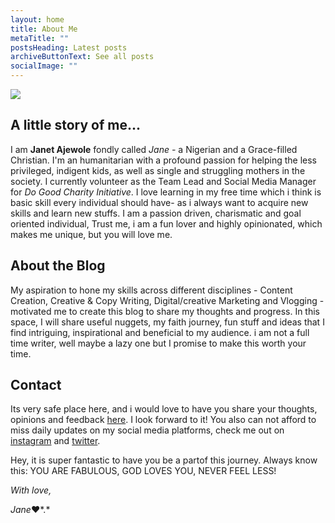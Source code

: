 ```yaml
---
layout: home
title: About Me
metaTitle: ""
postsHeading: Latest posts
archiveButtonText: See all posts
socialImage: ""
---
```

![](/images/fav.jpg)

## **A little story of me...**

I am **Janet Ajewole** fondly called *Jane -* a Nigerian and a Grace-filled Christian. I'm an humanitarian with a profound passion for helping the less privileged, indigent kids, as well as single and struggling mothers in the society. I currently volunteer as the Team Lead and Social Media Manager for *Do Good Charity Initiative*. I love learning in my free time which i think  is basic skill every individual should have- as i always want to acquire new skills and learn new stuffs. I am a passion driven, charismatic and goal oriented individual, Trust me, i am a fun lover and highly opinionated, which makes me unique, but you will love me. 

## **About the Blog**

My aspiration to hone my skills across different disciplines - Content Creation, Creative & Copy Writing, Digital/creative Marketing and Vlogging - motivated me to create this blog to share my thoughts and progress. In this space, I will share useful nuggets, my faith journey, fun stuff and ideas that I find intriguing, inspirational and beneficial to my audience. i am not a full time writer, well maybe a lazy one but I promise to make this worth your time. 

## **Contact**

Its very safe place here, and i would love to have you share your thoughts, opinions and feedback [](ajewoleglory@gmail.com)[here](ajewoleglory@gmail.com). I look forward to it! You also can not afford to miss daily updates on my social media platforms, check me out on [instagram](https://www.instagram.com/jane_vigour/) and [twitter](https://twitter.com/JaneVigour). 

Hey, it is super fantastic to have you be a partof this journey. Always know this: YOU ARE FABULOUS, GOD LOVES YOU, NEVER FEEL LESS! 

*With love,* 

*Jane*❤️*.*